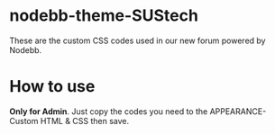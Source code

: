 # nodebb-theme-SUStech
These are the custom CSS codes used in our new forum powered by Nodebb.

# How to use

**Only for Admin**.
Just copy the codes you need to the APPEARANCE-Custom HTML & CSS then save.